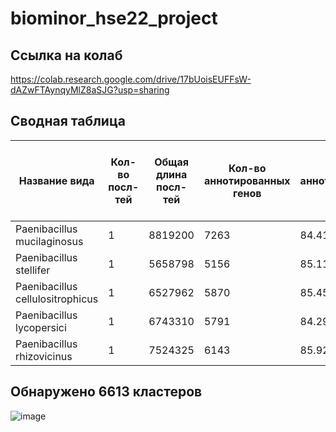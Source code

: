 # biominor_hse22_project
## Ссылка на колаб
https://colab.research.google.com/drive/17bUoisEUFFsW-dAZwFTAynqyMlZ8aSJG?usp=sharing
## Сводная таблица
|Название вида|Кол-во посл-тей|Общая длина посл-тей|Кол-во аннотированных генов|Доля аннотированных генов|Кол-во участков с zh-score >500|Общая длина участков с zh-score >500|
|-|-|-|-|-|-|-|
|Paenibacillus mucilaginosus|1|8819200|7263|84.41%|28691|285594|
|Paenibacillus stellifer|1|5658798|5156|85.11%|15096|146048|
|Paenibacillus cellulositrophicus|1|6527962|5870|85.45%|16025|156578|
|Paenibacillus lycopersici|1|6743310|5791|84.29%|57045|556554|
|Paenibacillus rhizovicinus|1|7524325|6143|85.92%|42124|407728|

## Обнаружено 6613 кластеров
![image](https://user-images.githubusercontent.com/33320473/173236500-c39989a8-50fe-4173-9cb9-98d31fbd8bec.png)
